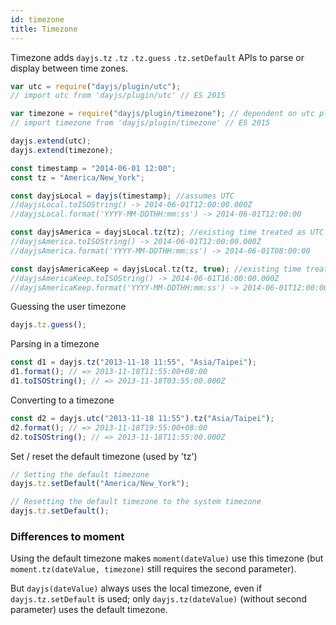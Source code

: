 ```yaml
---
id: timezone
title: Timezone
---
```


Timezone adds `dayjs.tz` `.tz` `.tz.guess` `.tz.setDefault` APIs to parse or display between time zones.

```javascript
var utc = require("dayjs/plugin/utc");
// import utc from 'dayjs/plugin/utc' // ES 2015

var timezone = require("dayjs/plugin/timezone"); // dependent on utc plugin
// import timezone from 'dayjs/plugin/timezone' // ES 2015

dayjs.extend(utc);
dayjs.extend(timezone);

const timestamp = "2014-06-01 12:00";
const tz = "America/New_York";

const dayjsLocal = dayjs(timestamp); //assumes UTC
//dayjsLocal.toISOString() -> 2014-06-01T12:00:00.000Z
//dayjsLocal.format('YYYY-MM-DDTHH:mm:ss') -> 2014-06-01T12:00:00

const dayjsAmerica = dayjsLocal.tz(tz); //existing time treated as UTC
//dayjsAmerica.toISOString() -> 2014-06-01T12:00:00.000Z
//dayjsAmerica.format('YYYY-MM-DDTHH:mm:ss') -> 2014-06-01T08:00:00

const dayjsAmericaKeep = dayjsLocal.tz(tz, true); //existing time treated as local time
//dayjsAmericaKeep.toISOString() -> 2014-06-01T16:00:00.000Z
//dayjsAmericaKeep.format('YYYY-MM-DDTHH:mm:ss') -> 2014-06-01T12:00:00
```

Guessing the user timezone

```javascript
dayjs.tz.guess();
```

Parsing in a timezone

```javascript
const d1 = dayjs.tz("2013-11-18 11:55", "Asia/Taipei");
d1.format(); // => 2013-11-18T11:55:00+08:00
d1.toISOString(); // => 2013-11-18T03:55:00.000Z
```

Converting to a timezone

```javascript
const d2 = dayjs.utc("2013-11-18 11:55").tz("Asia/Taipei");
d2.format(); // => 2013-11-18T19:55:00+08:00
d2.toISOString(); // => 2013-11-18T11:55:00.000Z
```

Set / reset the default timezone (used by 'tz')

```javascript
// Setting the default timezone
dayjs.tz.setDefault("America/New_York");

// Resetting the default timezone to the system timezone
dayjs.tz.setDefault();
```

### Differences to moment

Using the default timezone makes `moment(dateValue)` use this timezone (but `moment.tz(dateValue, timezone)` still requires the second parameter).

But `dayjs(dateValue)` always uses the local timezone, even if `dayjs.tz.setDefault` is used; only `dayjs.tz(dateValue)` (without second parameter) uses the default timezone.
